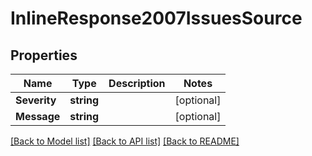 # InlineResponse2007IssuesSource

## Properties

Name | Type | Description | Notes
------------ | ------------- | ------------- | -------------
**Severity** | **string** |  | [optional] 
**Message** | **string** |  | [optional] 

[[Back to Model list]](../README.md#documentation-for-models) [[Back to API list]](../README.md#documentation-for-api-endpoints) [[Back to README]](../README.md)


